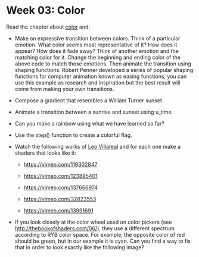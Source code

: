 # Week 03: Color

Read the chapter about [color](http://thebookofshaders.com/06/) and:

* Make an expressive transition between colors. Think of a particular emotion. What color seems most representative of it? How does it appear? How does it fade away? Think of another emotion and the matching color for it. Change the beginning and ending color of the above code to match those emotions. Then animate the transition using shaping functions. Robert Penner developed a series of popular shaping functions for computer animation known as easing functions, you can use this example as research and inspiration but the best result will come from making your own transitions.

* Compose a gradient that resembles a William Turner sunset

* Animate a transition between a sunrise and sunset using u_time.

* Can you make a rainbow using what we have learned so far?

* Use the step() function to create a colorful flag.

* Watch the following works of [Leo Villareal](http://villareal.net/) and for each one make a shaders that looks like it:

    - https://vimeo.com/119302847

    - https://vimeo.com/123895401

    - https://vimeo.com/137666974

    - https://vimeo.com/32823553

    - https://vimeo.com/13991691

* If you look closely at the color wheel used on color pickers (see http://thebookofshaders.com/06/), they use a different spectrum according to RYB color space. For example, the opposite color of red should be green, but in our example it is cyan. Can you find a way to fix that in order to look exactly like the following image?


